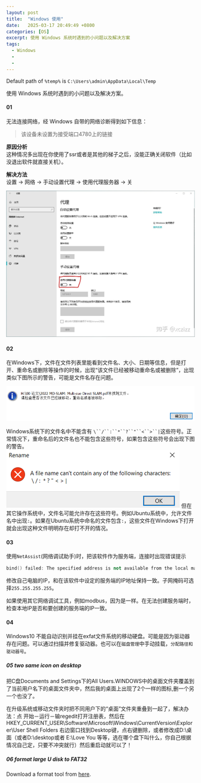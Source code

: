 ```yaml
---
layout: post
title:  "Windows 使用"
date:   2025-03-17 20:49:49 +0800
categories: [OS]
excerpt: 使用 Windows 系统时遇到的小问题以及解决方案
tags:
  - Windows
  - 
  - 
---
```


Default path of `%temp%` is `C:\Users\admin\AppData\Local\Temp`

使用 Windows 系统时遇到的小问题以及解决方案。

#### 01

无法连接网络，经 Windows 自带的网络诊断得到如下信息：
>该设备未设置为接受端口4780上的链接  

**原因分析**  
这种情况多出现在你使用了ssr或者是其他的梯子之后，没能正确关闭软件（比如没退出软件就直接关机）。

**解决方法**  
设置 -> 网络 -> 手动设置代理 -> 使用代理服务器 -> 关

![pic1](/assets/images/posts/Windows-use/01-01.jpg)

#### 02

在Windows下，文件在文件列表里能看到文件名、大小、日期等信息，但是打开、重命名或删除等操作的时候，出现“该文件已经被移动重命名或被删除”，出现类似下图所示的警告，可能是文件名存在问题。

![pic2](/assets/images/posts/Windows-use/02-01.PNG)

Windows系统下的文件名中不能含有 `\``/``:``*``?``"``<``>``|`这些符号。正常情况下，重命名后的文件名也不能包含这些符号，如果包含这些符号会出现下图的警告。
![pic3](/assets/images/posts/Windows-use/02-02.PNG)
但在其它操作系统中，文件名可能允许存在这些符号。例如Ubuntu系统中，允许文件名中出现`:`。如果在Ubuntu系统中命名的文件包含`:`，这些文件在Windows下打开就会出现这种文件明明存在却打不开的情况。

#### 03

使用`NetAssist`(网络调试助手)时，把该软件作为服务端，连接时出现错误提示

```C++
bind() failed: The specified address is not available from the local machine.(不能关联到指定地址)
```

修改自己电脑的IP，和在该软件中设定的服务端的IP地址保持一致。子网掩码可选择`255.255.255.255`。

如果使用其它网络调试工具，例如modbus，因为是一样。在无法创建服务端时，检查本地IP是否和要创建的服务端的IP一致。

#### 04

Windows10 不能自动识别并挂在exfat文件系统的移动硬盘。可能是因为驱动器存在问题。可以通过扫描并修复驱动器。也可以在`磁盘管理`中手动挂载，`分配路径和驱动器号`。

##### 05 two same icon on desktop

把C盘Documents and Settings下的All Users.WINDOWS中的桌面文件夹覆盖到了当前用户名下的桌面文件夹中，然后我的桌面上出现了2个一样的图标,删一个另一个也没了。

在升级系统或移动文件夹时把不同用户下的“桌面”文件夹重叠到一起了，解决办法：点 开始－运行－输regedit打开注册表，然后在 HKEY_CURRENT_USER\Software\Microsoft\Windows\CurrentVersion\Explorer\User Shell Folders 右边窗口找到Desktop键，点右键删除，或者修改成D:\桌面（或者D:\desktop或者 E:\Love You 等等，选在哪个盘下叫什么，你自己根据情况自己定，只要不冲突就行）然后重启动就可以了！ 

##### 06 format large U disk to FAT32

Download a format tool from [here](http://ridgecrop.co.uk/index.htm?guiformat.htm).